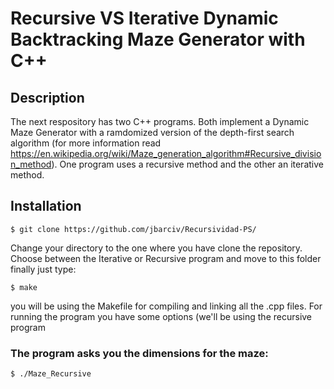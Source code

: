 # Recursive VS Iterative Dynamic Backtracking Maze Generator with C++

## Description

The next respository has two C++ programs. Both implement a Dynamic Maze Generator with a ramdomized version of the depth-first search algorithm (for more information read https://en.wikipedia.org/wiki/Maze_generation_algorithm#Recursive_division_method). One program uses a recursive method and the other an iterative method.

## Installation
```
$ git clone https://github.com/jbarciv/Recursividad-PS/
```
Change your directory to the one where you have clone the repository. Choose between the Iterative or Recursive program and move to this folder finally just type:
```
$ make
```
you will be using the Makefile for compiling and linking all the .cpp files.
For running the program you have some options (we'll be using the recursive program
### The program asks you the dimensions for the maze:
```
$ ./Maze_Recursive
```

